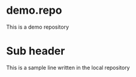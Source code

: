 # demo.repo
This is a demo repository
# Sub header
This is a sample line written in the local repository

